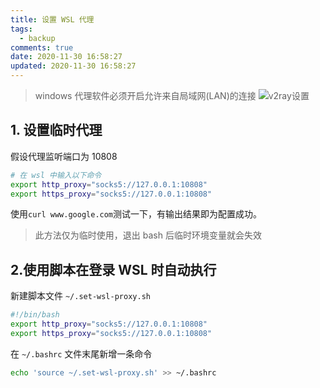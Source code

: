 ```yaml
---
title: 设置 WSL 代理
tags:
  - backup
comments: true
date: 2020-11-30 16:58:27
updated: 2020-11-30 16:58:27
---
```


> windows 代理软件必须开启允许来自局域网(LAN)的连接
![v2ray设置](https://i.loli.net/2020/11/30/vZ1EH96GKOnDQBI.png)

## 1. 设置临时代理

假设代理监听端口为 10808

```bash
# 在 wsl 中输入以下命令
export http_proxy="socks5://127.0.0.1:10808"
export https_proxy="socks5://127.0.0.1:10808"
```

使用`curl www.google.com`测试一下，有输出结果即为配置成功。

> 此方法仅为临时使用，退出 bash 后临时环境变量就会失效

<!-- more -->

## 2.使用脚本在登录 WSL 时自动执行

新建脚本文件 `~/.set-wsl-proxy.sh`

```bash
#!/bin/bash  
export http_proxy="socks5://127.0.0.1:10808"
export https_proxy="socks5://127.0.0.1:10808"
```

在 `~/.bashrc` 文件末尾新增一条命令

```bash
echo 'source ~/.set-wsl-proxy.sh' >> ~/.bashrc
```